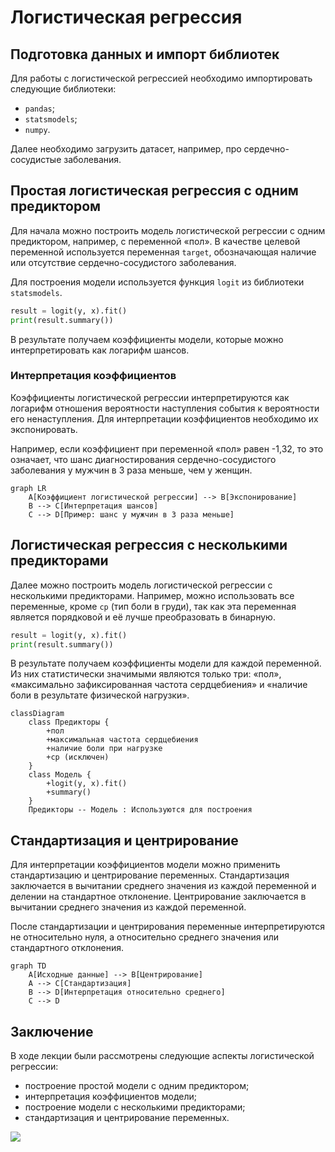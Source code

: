 # Логистическая регрессия

## Подготовка данных и импорт библиотек

Для работы с логистической регрессией необходимо импортировать следующие библиотеки:

- `pandas`;
- `statsmodels`;
- `numpy`.

Далее необходимо загрузить датасет, например, про сердечно-сосудистые заболевания.

## Простая логистическая регрессия с одним предиктором

Для начала можно построить модель логистической регрессии с одним предиктором, например, с переменной «пол». В качестве целевой переменной используется переменная `target`, обозначающая наличие или отсутствие сердечно-сосудистого заболевания.

Для построения модели используется функция `logit` из библиотеки `statsmodels`.

```python
result = logit(y, x).fit()
print(result.summary())
```

В результате получаем коэффициенты модели, которые можно интерпретировать как логарифм шансов.

### Интерпретация коэффициентов

Коэффициенты логистической регрессии интерпретируются как логарифм отношения вероятности наступления события к вероятности его ненаступления. Для интерпретации коэффициентов необходимо их экспонировать.

Например, если коэффициент при переменной «пол» равен -1,32, то это означает, что шанс диагностирования сердечно-сосудистого заболевания у мужчин в 3 раза меньше, чем у женщин.

```mermaid
graph LR
    A[Коэффициент логистической регрессии] --> B[Экспонирование]
    B --> C[Интерпретация шансов]
    C --> D[Пример: шанс у мужчин в 3 раза меньше]
```

## Логистическая регрессия с несколькими предикторами

Далее можно построить модель логистической регрессии с несколькими предикторами. Например, можно использовать все переменные, кроме `cp` (тип боли в груди), так как эта переменная является порядковой и её лучше преобразовать в бинарную.

```python
result = logit(y, x).fit()
print(result.summary())
```

В результате получаем коэффициенты модели для каждой переменной. Из них статистически значимыми являются только три: «пол», «максимально зафиксированная частота сердцебиения» и «наличие боли в результате физической нагрузки».

```mermaid
classDiagram
    class Предикторы {
        +пол
        +максимальная частота сердцебиения
        +наличие боли при нагрузке
        +cp (исключен)
    }
    class Модель {
        +logit(y, x).fit()
        +summary()
    }
    Предикторы -- Модель : Используются для построения
```

## Стандартизация и центрирование

Для интерпретации коэффициентов модели можно применить стандартизацию и центрирование переменных. Стандартизация заключается в вычитании среднего значения из каждой переменной и делении на стандартное отклонение. Центрирование заключается в вычитании среднего значения из каждой переменной.

После стандартизации и центрирования переменные интерпретируются не относительно нуля, а относительно среднего значения или стандартного отклонения.

```mermaid
graph TD
    A[Исходные данные] --> B[Центрирование]
    A --> C[Стандартизация]
    B --> D[Интерпретация относительно среднего]
    C --> D
```

## Заключение

В ходе лекции были рассмотрены следующие аспекты логистической регрессии:

- построение простой модели с одним предиктором;
- интерпретация коэффициентов модели;
- построение модели с несколькими предикторами;
- стандартизация и центрирование переменных.

![](images/СдАД__LEC_13_PART_02_P/000239s_top_7.jpg)